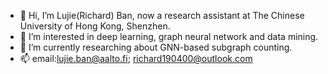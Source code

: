 - 👋 Hi, I’m Lujie(Richard) Ban, now a research assistant at The Chinese University of Hong Kong, Shenzhen.
- 👀 I’m interested in deep learning, graph neural network and data mining.
- 🌱 I’m currently researching about GNN-based subgraph counting.
- 📫 email:lujie.ban@aalto.fi; richard190400@outlook.com

<!---
banrichard/banrichard is a ✨ special ✨ repository because its `README.md` (this file) appears on your GitHub profile.
You can click the Preview link to take a look at your changes.
--->
